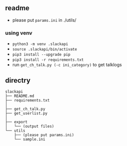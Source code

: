 ## readme

- please put `params.ini` in ./utils/

### using venv

- `python3 -m venv .slackapi`
- `source .slackapi/bin/activate`
- `pip3 install --upgrade pip`
- `pip3 install -r requirements.txt`
- run `get_ch_talk.py (-c ini_category)` to get talklogs

## directry

```
slackapi
├── README.md
├── requirements.txt
│
├── get_ch_talk.py
├── get_userlist.py
│
├── export
│   └── (output files)
└── utils
    ├── (please put params.ini)
    └── sample.ini
```
